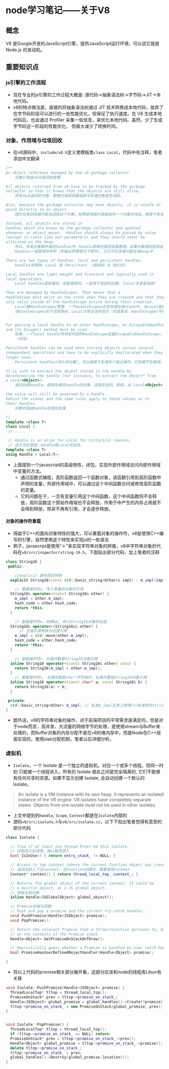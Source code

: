 # node学习笔记——关于V8

## 概念

V8 是Google开发的JavaScript引擎，提供JavaScript运行环境，可以说它就是 Node.js 的发动机。

## 重要知识点

### js引擎的工作流程

- 现在专业的js引擎的工作过程大概是: 源代码->抽象语法树->字节码->JIT->本地代码。
- v8的特点做法是，直接的将抽象语法树通过 JIT 技术转换成本地代码，放弃了在字节码阶段可以进行的一些性能优化，但保证了执行速度。在 V8 生成本地代码后，也会通过 Profiler 采集一些信息，来优化本地代码。虽然，少了生成字节码这一阶段的性能优化， 但极大减少了转换时间。


### 对象、作用域与垃圾回收

- 在v8源码中，`include/v8.h`定义里模板类`class Local`，代码中有注释，笔者添加中文翻译

```cpp
/**
An object reference managed by the v8 garbage collector.
    对象引用由v8垃圾回收管理

All objects returned from v8 have to be tracked by the garbage
collector so that it knows that the objects are still alive.
    所有从v8返回的对象，都被垃圾回收器追踪与知道对象是否活跃。

Also, because the garbage collector may move objects, it is unsafe to
point directly to an object.
    因为垃圾回收器可能会回收这个对象，如果使用指针直接指向一个对象的地址，那是不安全的。

Instead, all objects are stored in
handles which are known by the garbage collector and updated
whenever an object moves.  Handles should always be passed by value
(except in cases like out-parameters) and they should never be
allocated on the heap.
    所以，所有对象都存储在handles中，handle是被垃圾回收器管理，如果对象被回收就会更新handle.
    Handles一般是用作传参（在输出参数情况下除外），它们不应该被分配在堆heap中

There are two types of handles: local and persistent handles.
    handles有两种，Local 和 Persistent （局部的 与 持久的）

Local handles are light-weight and transient and typically used in
local operations.
    Local handles是轻量的，短暂使用的，一般用于局部的运算。（local本意是局部）

They are managed by HandleScopes. That means that a
HandleScope must exist on the stack when they are created and that they are
only valid inside of the HandleScope active during their creation.
    Local被HandleScopes管理，一个HandleScopes应该存储在栈stack中，当Local被创建后，
    当HandleScopes处于活跃期间，Local才是合法存在的（也就是说，HandleScopes不再处于活跃，Local对象就会被回收）


For passing a local handle to an outer HandleScope, an EscapableHandleScope
and its Escape() method must be used.
    如果，一个local handle传参到外部的HandleScope或者EscapableHandleScope，必须被使用它的Escape()方法
    （闭包）

Persistent handles can be used when storing objects across several
independent operations and have to be explicitly deallocated when they're no
longer used.
    Persistent handles(持久的对象)，可以被用于处理多个独立操作，它如果不在使用，必须被显式回收

It is safe to extract the object stored in the handle by
dereferencing the handle (for instance, to extract the Object* from
a Local<Object>);
    通过封装handle，提取存储在handle的对象，这是安全的。例如，从`Local<Object>`中提取`Object*`指针 ( 这是说把对象的操作等细节封装在Local类中，暴露出来public的函数是安全的 )

the value will still be governed by a handle
behind the scenes and the same rules apply to these values as to
their handles.
    对象的值由handle在背后处理

*/
template <class T>
class Local {
 // .....

 // Handle is an alias for Local for historical reasons.
 // 由于历史原因，Handle是Local的别名
template <class T>
using Handle = Local<T>;
```

- 上面提到一个javascript的高级特性，闭包，实现外部作用域访问内部作用域中变量的方法。
    + 通过函数式编程，高阶函数返回一个函数对象，该函数引用到高阶函数中声明的变量，外部作用域中，可以通过这个中间函数访问或修改高阶函数的变量。
    + 它的问题在于，一旦有变量引用这个中间函数，这个中间函数将不会释放，高阶函数这个原始作用域也不会释放，作用于中产生的内存占用就不会得到释放，除非不再有引用，才会逐步释放。

#### 对象的操作符重载

- 得益于C++的面向对象特性的强大，可以重载对象的操作符，v8是使用C++编写的引擎，自然使用这个特性来实现js的一些语法
- 例子，javascript是使用“＋”来实现字符串对象的拼接，v8中字符串对象的代码在`v8/src/inspector/string-16.h`，下面贴出部分代码，加上笔者的注释

```cpp
class String16 {
 public:

    //explicit 避免隐式转换
  explicit String16(const std::basic_string<UChar>& impl) : m_impl(impl) {}

    // 重载操作符=，传入常量的对象的引用
  String16& operator=(const String16& other) {
    m_impl = other.m_impl;
    hash_code = other.hash_code;
    return *this;
  }

    // 重载操作符=，转移&&, 传入String16对象的右值
  String16& operator=(String16&& other) {
      // 左值引用转换为右值引用
    m_impl = std::move(other.m_impl);
    hash_code = other.hash_code;
    return *this;
  }

    // 重载操作符+，右操作数是String16对象引用
  inline String16 operator+(const String16& other) const {
    return String16(m_impl + other.m_impl);
  }
    // 重载操作符+, 左操作数是char*字符指针，右操作数是String16对象引用
  inline String16 operator+(const char* a, const String16& b) {
    return String16(a) + b;
  }

 private:
  std::basic_string<UChar> m_impl; // 私有m_impl实质上使用C++标准库的string对象，string对象的操作符+也是被重载过的
}

```

- 题外话，v8的字符串对象的操作，对于前端项目的平常需求是满足的，但是对于node而言，高并发、大流量的网络字节的处理，是使用stream与Buffer来处理的，而Buffer对象的内存分配不是在v8的堆内存中，而是Node在C++层面实现的，使用slab分配机制，笔者以后详细分析。

### 虚拟机

- `Isolate`，一个 Isolate 是一个独立的虚拟机。对应一个或多个线程。但同一时刻 只能被一个线程进入。所有的 Isolate 彼此之间是完全隔离的, 它们不能够有任何共享的资源。如果不显示创建 Isolate, 会自动创建一个默认的 Isolate。

> An isolate is a VM instance with its own heap. It represents an isolated instance of the V8 engine. V8 isolates have completely separate states. Objects from one isolate must not be used in other isolates.

- 上文中提到的`Handle`, `Scope`, `Context`都是在`Isolate`内部的
- 源码`v8/src/isolate.h`与`v8/src/isolate.cc`，以下下贴出笔者觉得有意思的部分代码

```cpp
class Isolate {

  // True if at least one thread Enter'ed this isolate.
  // 线程进入前调用，确认能否进入
  bool IsInUse() { return entry_stack_ != NULL; }

  // Access to top context (where the current function object was created).
  // 返回当前上下文context，当function创建时，需要使用context
  Context* context() { return thread_local_top_.context_; }

  // Returns the global object of the current context. It could be
  // a builtin object, or a JS global object.
  // 获取全局对象
  inline Handle<JSGlobalObject> global_object();

  // Promise的相关函数
  // Push and pop a promise and the current try-catch handler.
  void PushPromise(Handle<JSObject> promise);
  void PopPromise();

  // Return the relevant Promise that a throw/rejection pertains to, based
  // on the contents of the Promise stack
  Handle<Object> GetPromiseOnStackOnThrow();

  // Heuristically guess whether a Promise is handled by user catch handler
  bool PromiseHasUserDefinedRejectHandler(Handle<Object> promise);

}
```

- 将以上代码的promise相关部分展开看，这部分应该和node的线程库Libuv有关联

```cpp
void Isolate::PushPromise(Handle<JSObject> promise) {
  ThreadLocalTop* tltop = thread_local_top();
  PromiseOnStack* prev = tltop->promise_on_stack_;
  Handle<JSObject> global_promise = global_handles()->Create(*promise);
  tltop->promise_on_stack_ = new PromiseOnStack(global_promise, prev);
}


void Isolate::PopPromise() {
  ThreadLocalTop* tltop = thread_local_top();
  if (tltop->promise_on_stack_ == NULL) return;
  PromiseOnStack* prev = tltop->promise_on_stack_->prev();
  Handle<Object> global_promise = tltop->promise_on_stack_->promise();
  delete tltop->promise_on_stack_;
  tltop->promise_on_stack_ = prev;
  global_handles()->Destroy(global_promise.location());
}
```
